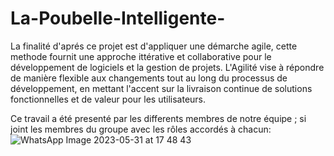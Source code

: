 # La-Poubelle-Intelligente-
La finalité d'aprés ce projet est d'appliquer une démarche agile, cette methode  fournit une approche ittérative et collaborative pour le développement de logiciels et la gestion de projets. L'Agilité vise à répondre de manière flexible aux changements tout au long du processus de développement, en mettant l'accent sur la livraison continue de solutions fonctionnelles et de valeur pour les utilisateurs.

Ce travail a été presenté par les differents membres de notre équipe ; si joint les membres du groupe avec les rôles accordés à chacun: 
![WhatsApp Image 2023-05-31 at 17 48 43](https://github.com/hhaassnnaaee/La-Poubelle-Intelligente-/assets/130522479/f278ef47-6d03-43a3-8903-7690824581f4)
